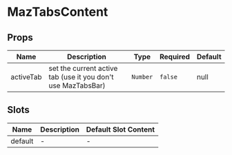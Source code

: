 # MazTabsContent

## Props

<!-- @vuese:MazTabsContent:props:start -->

| Name      | Description                                                  | Type     | Required | Default |
| --------- | ------------------------------------------------------------ | -------- | -------- | ------- |
| activeTab | set the current active tab (use it you don't use MazTabsBar) | `Number` | `false`  | null    |

<!-- @vuese:MazTabsContent:props:end -->

## Slots

<!-- @vuese:MazTabsContent:slots:start -->

| Name    | Description | Default Slot Content |
| ------- | ----------- | -------------------- |
| default | -           | -                    |

<!-- @vuese:MazTabsContent:slots:end -->
